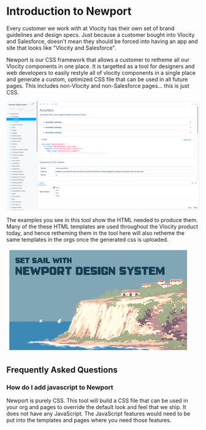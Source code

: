 # Introduction to Newport

Every customer we work with at Vlocity has their own set of brand guidelines and design specs. Just because a customer bought into Vlocity and Salesforce, doesn't mean they should be forced into having an app and site that looks like "Vlocity and Salesforce".

Newport is our CSS framework that allows a customer to retheme all our Vlocity components in one place. It is targetted as a tool for designers and web developers to easily restyle all of vlocity components in a single place and generate a custom, optimized CSS file that can be used in all future pages. This includes non-Vlocity and non-Salesforce pages... this is just CSS.

![Preview tool](./docs/previewer.v1.png)

The examples you see in this tool show the HTML needed to produce them. Many of the these HTML templates are used throughout the Vlocity product today, and hence retheming them in the tool here will also retheme the same templates in the orgs once the generated css is uploaded.

![Set Sail with Newport Design System](./docs/set-sail-with-newport.png)

## Frequently Asked Questions

### How do I add javascript to Newport

Newport is purely CSS. This tool will build a CSS file that can be used in your org and pages to override the default look and feel that we ship. It does not have any JavaScript. The JavaScript features would need to be put into the templates and pages where you need those features.
